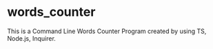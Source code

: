 # words_counter
This is a Command Line Words Counter Program created  by using TS, Node.js, Inquirer. 
